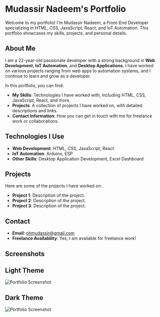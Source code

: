 # Mudassir Nadeem's Portfolio

Welcome to my portfolio! I'm Mudassir Nadeem, a Front-End Developer specializing in HTML, CSS, JavaScript, React, and IoT Automation. This portfolio showcases my skills, projects, and personal details.

## About Me

I am a 22-year-old passionate developer with a strong background in **Web Development**, **IoT Automation**, and **Desktop Applications**. I have worked on various projects ranging from web apps to automation systems, and I continue to learn and grow as a developer.

In this portfolio, you can find:
- **My Skills**: Technologies I have worked with, including HTML, CSS, JavaScript, React, and more.
- **Projects**: A collection of projects I have worked on, with detailed descriptions and links.
- **Contact Information**: How you can get in touch with me for freelance work or collaborations.

## Technologies I Use

- **Web Development**: HTML, CSS, JavaScript, React
- **IoT Automation**: Arduino, ESP
- **Other Skills**: Desktop Application Development, Excel Dashboard

## Projects

Here are some of the projects I have worked on:

- **Project 1**: Description of the project.
- **Project 2**: Description of the project.
- **Project 3**: Description of the project.

## Contact

- **Email**: [ohmudassir@gmail.com](mailto:ohmudassir@gmail.com)
- **Freelance Availability**: Yes, I am available for freelance work!

## Screenshots

## Light Theme
![Portfolio Screenshot](./assets/white.png)

## Dark Theme
![Portfolio Screenshot](./assets/dark.png)


